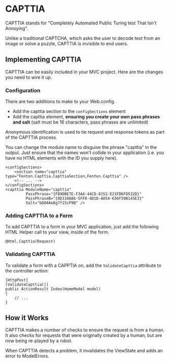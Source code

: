 # CAPTTIA

CAPTTIA stands for "Completely Automated Public Turing test That Isn't Annoying".

Unlike a traditional CAPTCHA, which asks the user to decode text from an image or solve a puzzle, CAPTTIA is invisible to end users.

## Implementing CAPTTIA

CAPTTIA can be easily included in your MVC project. Here are the changes you need to wire it up.

### Configuration

There are two additions to make to your Web.config.

 - Add the capttia section to the `configSections` element
 - Add the capttia element, **ensuring you create your own pass phrases and salt** (salt must be 16 characters, pass phrases are unlimited)

Anonymous identification is used to tie request and response tokens as part of the CAPTTIA process.

You can change the module name to disguise the phrase "capttia" in the output. Just ensure that the names won't collide in your application (i.e. you have no HTML elements with the ID you supply here).

    <configSections>
        <section name="capttia" type="Fenton.Capttia.CapttiaSection,Fenton.Capttia" />
        <!-- ... -->
    </configSections>
    <capttia ModuleName="capttia" 
             PassPhrase="{F89DBE7E-F3A4-44CD-8152-E21FD6FD532D}"
             PassPhraseB="{0D310A86-5FF8-4D1D-A054-656F39B145E3}"
             Salt="bD84Ae8g7f15cF9B" />

### Adding CAPTTIA to a Form

To add CAPTTIA to a form in your MVC application, just add the following HTML Helper call to your view, inside of the form.

    @Html.Capttia(Request)

### Validating CAPTTIA

To validate a form with a CAPPTIA on, add the `ValidateCapttia` attribute to the controller action:

    [HttpPost]
    [ValidateCapttia()]
    public ActionResult Index(HomeModel model)
    {
        // ...
    }

## How it Works

CAPTTIA makes a number of checks to ensure the request is from a human. It also checks for requests that were originally created by a human, but are now being re-played by a robot.

When CAPTTIA detects a problem, it invalidates the ViewState and adds an error to ModelErrors.
